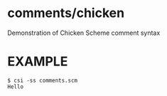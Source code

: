 # comments/chicken

Demonstration of Chicken Scheme comment syntax

# EXAMPLE

```
$ csi -ss comments.scm
Hello
```
